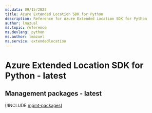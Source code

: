 ```yaml
---
ms.data: 09/15/2022
title: Azure Extended Location SDK for Python
description: Reference for Azure Extended Location SDK for Python
author: lmazuel
ms.topic: reference
ms.devlang: python
ms.author: lmazuel
ms.service: extendedlocation
---
```

# Azure Extended Location SDK for Python - latest

## Management packages - latest
[!INCLUDE [mgmt-packages](extended-location-mgmt-index.md)]